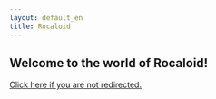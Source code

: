 ```yaml
---
layout: default_en
title: Rocaloid
---
```


<script LANGUAGE="JavaScript">
	if(navigator.appName == 'Netscape')
		var language = navigator.language;
	else
		var language = navigator.browserLanguage;
	if(language.indexOf('zh') > - 1)
		document.location.href = '/index_zh.html';
	else
		document.location.href = '/index_en.html';
</script>

Welcome to the world of Rocaloid!
---

[Click here if you are not redirected.](/index_en.html)


